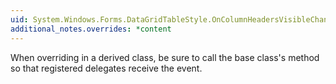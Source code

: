 ```yaml
---
uid: System.Windows.Forms.DataGridTableStyle.OnColumnHeadersVisibleChanged(System.EventArgs)
additional_notes.overrides: *content
---
```


<p>When overriding <xref href="System.Windows.Forms.DataGridTableStyle.OnColumnHeadersVisibleChanged(System.EventArgs)"></xref> in a derived class, be sure to call the base class's <xref href="System.Windows.Forms.DataGridTableStyle.OnColumnHeadersVisibleChanged(System.EventArgs)"></xref> method so that registered delegates receive the event.</p>


